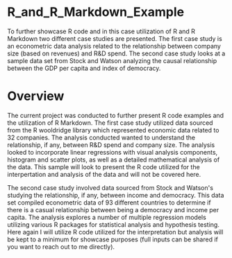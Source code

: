 # R_and_R_Markdown_Example
To further showcase R code and in this case utilization of R and R Markdown two different case studies are presented. The first case study is an econometric data analysis related to the relationship between company size (based on revenues) and R&amp;D spend. The second case study looks at a sample data set from Stock and Watson analyzing the causal relationship between the GDP per capita and index of democracy. 

# Overview
The current project was conducted to further present R code examples and the utilization of R Markdown. The first case study utilized data sourced from the R wooldridge library which represented economic data related to 32 companies. The analysis conducted wanted to understand the relationship, if any, between R&D spend and company size. The analysis looked to incorporate linear regressions with visual analysis components, histogram and scatter plots, as well as a detailed mathematical analysis of the data. This sample will look to present the R code utilized for the interpertation and analysis of the data and will not be covered here.

The second case study involved data sourced from Stock and Watson's studying the relationship, if any, between income and democracy. This data set compiled econometric data of 93 different countries to determine if there is a casual relationship between being a democracy and income per capita. The analysis explores a number of multiple regression models utilizing various R packages for statistical analysis and hypothesis testing. Here again I will utilize R code utilized for the interpretation but analysis will be kept to a minimum for showcase purposes (full inputs can be shared if you want to reach out to me directly). 
